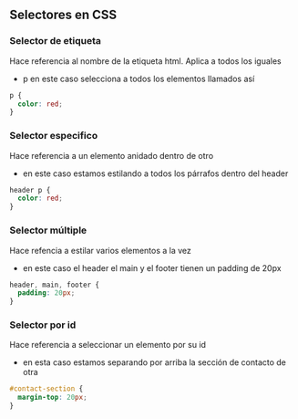 ## Selectores en CSS

### Selector de etiqueta
Hace referencia al nombre de la etiqueta html. Aplica a todos los iguales

- p en este caso selecciona a todos los elementos llamados así
```css
p {
  color: red;
}
```

### Selector especifico
Hace referencia a un elemento anidado dentro de otro

- en este caso estamos estilando a todos los párrafos dentro del header
```css
header p {
  color: red;
}
```

### Selector múltiple
Hace refencia a estilar varios elementos a la vez

- en este caso el header el main y el footer tienen un padding de 20px
```css
header, main, footer {
  padding: 20px;
}
```

### Selector por id
Hace referencia a seleccionar un elemento por su id

- en esta caso estamos separando por arriba la sección de contacto de otra
```css
#contact-section {
  margin-top: 20px;
}
```